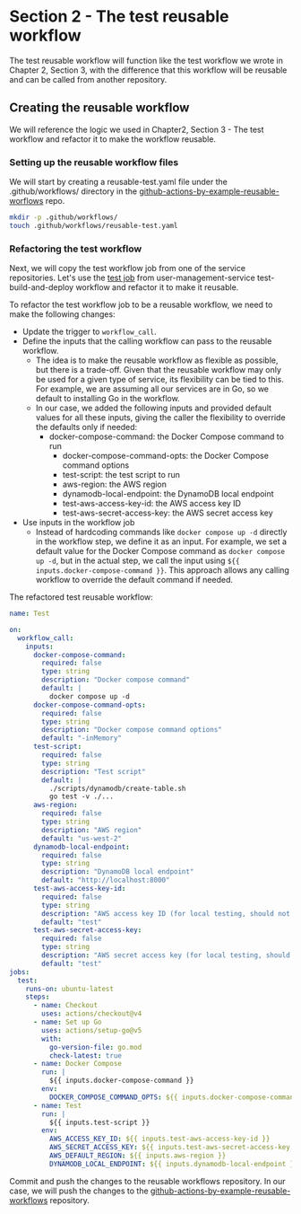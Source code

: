 # Section 2 - The test reusable workflow

The test reusable workflow will function like the test workflow we wrote in Chapter 2, Section 3, with the difference that this workflow will be reusable and can be called from another repository.

## Creating the reusable workflow

We will reference the logic we used in Chapter2, Section 3 - The test workflow and refactor it to make the workflow reusable.

### Setting up the reusable workflow files

We will start by creating a reusable-test.yaml file under the .github/workflows/ directory in the [github-actions-by-example-reusable-worflows](https://github.com/SamirMarin/github-actions-by-example-reusable-workflows) repo.

```bash
mkdir -p .github/workflows/
touch .github/workflows/reusable-test.yaml
```

### Refactoring the test workflow

Next, we will copy the test workflow job from one of the service repositories. Let's use the [test job](https://github.com/SamirMarin/user-management-service/blob/8ea4779ec3beb9368f99953aaf3b7fb02c09ef54/.github/workflows/test-build-deploy.yaml#L13-L36) from user-management-service test-build-and-deploy workflow and refactor it to make it reusable.

To refactor the test workflow job to be a reusable workflow, we need to make the following changes:

* Update the trigger to `workflow_call`.
* Define the inputs that the calling workflow can pass to the reusable workflow.
  * The idea is to make the reusable workflow as flexible as possible, but there is a trade-off. Given that the reusable workflow may only be used for a given type of service, its flexibility can be tied to this. For example, we are assuming all our services are in Go, so we default to installing Go in the workflow.
  * In our case, we added the following inputs and provided default values for all these inputs, giving the caller the flexibility to override the defaults only if needed:
    * docker-compose-command: the Docker Compose command to run
      * docker-compose-command-opts: the Docker Compose command options
      * test-script: the test script to run
      * aws-region: the AWS region
      * dynamodb-local-endpoint: the DynamoDB local endpoint
      * test-aws-access-key-id: the AWS access key ID
      * test-aws-secret-access-key: the AWS secret access key
* Use inputs in the workflow job
  * Instead of hardcoding commands like `docker compose up -d` directly in the workflow step, we define it as an input. For example, we set a default value for the Docker Compose command as `docker compose up -d`, but in the actual step, we call the input using `${{ inputs.docker-compose-command }}`. This approach allows any calling workflow to override the default command if needed.

The refactored test reusable workflow:

```yaml
name: Test

on:
  workflow_call:
    inputs:
      docker-compose-command:
        required: false
        type: string
        description: "Docker compose command"
        default: |
          docker compose up -d
      docker-compose-command-opts:
        required: false
        type: string
        description: "Docker compose command options"
        default: "-inMemory"
      test-script:
        required: false
        type: string
        description: "Test script"
        default: |
          ./scripts/dynamodb/create-table.sh
          go test -v ./...
      aws-region:
        required: false
        type: string
        description: "AWS region"
        default: "us-west-2"
      dynamodb-local-endpoint:
        required: false
        type: string
        description: "DynamoDB local endpoint"
        default: "http://localhost:8000"
      test-aws-access-key-id:
        required: false
        type: string
        description: "AWS access key ID (for local testing, should not be a real access key ID)"
        default: "test"
      test-aws-secret-access-key:
        required: false
        type: string
        description: "AWS secret access key (for local testing, should not be a real secret access key)"
        default: "test"
jobs:
  test:
    runs-on: ubuntu-latest
    steps:
      - name: Checkout
        uses: actions/checkout@v4
      - name: Set up Go
        uses: actions/setup-go@v5
        with:
          go-version-file: go.mod
          check-latest: true
      - name: Docker Compose
        run: |
          ${{ inputs.docker-compose-command }}
        env:
          DOCKER_COMPOSE_COMMAND_OPTS: ${{ inputs.docker-compose-command-opts }}
      - name: Test
        run: |
          ${{ inputs.test-script }}
        env:
          AWS_ACCESS_KEY_ID: ${{ inputs.test-aws-access-key-id }}
          AWS_SECRET_ACCESS_KEY: ${{ inputs.test-aws-secret-access-key }}
          AWS_DEFAULT_REGION: ${{ inputs.aws-region }}
          DYNAMODB_LOCAL_ENDPOINT: ${{ inputs.dynamodb-local-endpoint }}
```

Commit and push the changes to the reusable workflows repository. In our case, we will push the changes to the [github-actions-by-example-reusable-workflows](https://github.com/SamirMarin/github-actions-by-example-reusable-workflows) repository.
